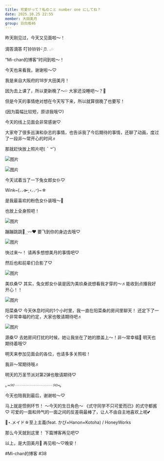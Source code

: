 ```yaml
---
title: 可愛がって？私のこと number one にしてね？
date: 2025.10.25 22:55
member: 大田美月
group: 日向坂46
---
```


昨天刚见过，今天又见面啦～！



滴答滴答
叮铃铃铃- ̗̀⏰𓈒 𓂂𓏸



“Mi-chan的博客”时间到啦～！

今天也来看我，谢谢啦～♡



我是来自大阪府的18岁大田美月！




因为去上课了，所以更新晚了〜💦
大家还没睡吧～？💭




但是今天的事情绝对想在今天写下来，所以就算很晚了也要写！

(因为篇幅比较短，原谅我哦♡)




今天的线上见面会非常感谢♡



大家夸了很多巡演和杂志的事情，也告诉我了今后期待的事情，还聊了动画，度过了一段非～常开心的时间♬



那就赶快放上照片吧( *¯ ꒳¯*)

![图片](https://cdn.hinatazaka46.com/files/14/diary/official/member/moblog/202510/mobOVh7ma.jpg)

![图片](https://cdn.hinatazaka46.com/files/14/diary/official/member/moblog/202510/mobhTmZAU.jpg)

今天试着当了一下兔女郎女仆♡



Wink~(⸝⸝ɞ̴̶̷ ·̫ ‹⸝⸝ᐡ)~☆



是我最喜欢的粉色女仆装哦〜🎀


也放上全身照吧！

![图片](https://cdn.hinatazaka46.com/files/14/diary/official/member/moblog/202510/mob0XpfHR.jpg)

蹦蹦跳跳🐇⸒⸒〰︎‪‪❤︎‬
要飞到你的身边去哦♡



![图片](https://cdn.hinatazaka46.com/files/14/diary/official/member/moblog/202510/mobPaZGmg.jpg)

快过来～！
请再多想想美月的事情吧♡




然后也和前辈们合影了♡

![图片](https://cdn.hinatazaka46.com/files/14/diary/official/member/moblog/202510/mobRBDYzd.jpg)

美玖桑♡
其实，兔女郎女仆装是因为美玖桑说想看我才穿的〜♬能收到点播我好开心！！





![图片](https://cdn.hinatazaka46.com/files/14/diary/official/member/moblog/202510/mobXBtrRN.jpg)

阳菜桑♡
今天休息时间的1个小时里，我一直在阳菜桑的房间里聊天！
还定下了一个非常幸福的约定，大家也敬请期待吧♬





![图片](https://cdn.hinatazaka46.com/files/14/diary/official/member/moblog/202510/mob8qAEWd.jpg)

源桑♡
去她房间打扰的时候，她让我坐在了她的膝盖上〜！非～常幸福💞
明天也期待着哦♡




明天来参加见面会的各位，也请多多关照啦！



我非～常期待哦♬



明天的万圣节派对第2弹也敬请期待♡



｡*⑅୨୧┈┈┈┈┈┈┈┈┈୨୧⑅*｡



今天也陪我到最后，谢谢啦～♡




马上就是惯例环节！
～今天的生日角色～
《式守同学不只可爱而已》的式守都酱♡
可爱的一面和帅气的一面之间的反差萌最棒了，让人不由自主地喜欢上呢💕




📼⋆.メイド☆至上主義(feat. かぴ×Hanon×Kotoha) / HoneyWorks




那么今天就到这里！
下篇博客再见吧♡




以上，是大田美月🍓
再见啦～♡晚安！




#Mi-chan的博客
#38